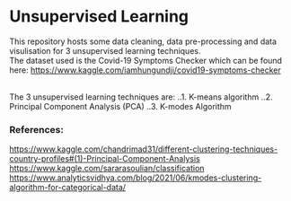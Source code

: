 # Unsupervised Learning

This repository hosts some data cleaning, data pre-processing and data visulisation for 3 unsupervised learning techniques. <br>
The dataset used is the Covid-19 Symptoms Checker which can be found here:  https://www.kaggle.com/iamhungundji/covid19-symptoms-checker <br>

<br>
The 3 unsupervised learning techniques are:
..1. K-means algorithm
..2. Principal Component Analysis (PCA)
..3. K-modes Algorithm

### References:
<https://www.kaggle.com/chandrimad31/different-clustering-techniques-country-profiles#(1)-Principal-Component-Analysis>
<https://www.kaggle.com/sararasoulian/classification>
<https://www.analyticsvidhya.com/blog/2021/06/kmodes-clustering-algorithm-for-categorical-data/>
